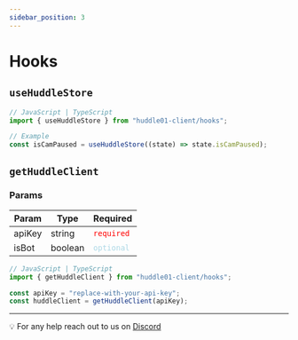 ```yaml
---
sidebar_position: 3
---
```


# Hooks

## `useHuddleStore`

```jsx
// JavaScript | TypeScript
import { useHuddleStore } from "huddle01-client/hooks";

// Example
const isCamPaused = useHuddleStore((state) => state.isCamPaused);
```

## `getHuddleClient`

### Params

| Param  | Type    | Required                                  |
| ------ | ------- | ----------------------------------------- |
| apiKey | string  | <font color="red">`required`</font>       |
| isBot  | boolean | <font color="lightblue">`optional`</font> |

```jsx
// JavaScript | TypeScript
import { getHuddleClient } from "huddle01-client/hooks";

const apiKey = "replace-with-your-api-key";
const huddleClient = getHuddleClient(apiKey);
```

---

💡 For any help reach out to us on
[Discord](https://discord.com/invite/EYqfS32jYc)
